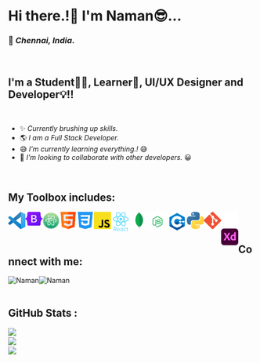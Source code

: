 # Hi there.!👋 I'm Naman😎...

### 📍 _Chennai, India._

<br>

## I'm a Student🧑🏻, Learner📝, UI/UX Designer and Developer💡!!

<br>

- ✨ _Currently brushing up skills._
- 🌎 _I am a Full Stack Developer._
- 😅 _I’m currently learning everything.!_ 😅
- 👯 _I’m looking to collaborate with other developers._ 😀

<br>

## My Toolbox includes:

<img align="left" alt="VS Code" width="35px" src="./.github/images/vscode.png" />
<img align="left" alt="VS Code" width="35px" src="https://raw.githubusercontent.com/namanks2201/namanks2201/main/.github/images/Bootstrap.png" />
<img align="left" alt="Atom" width="35px"src="./.github/images/atom.png" />
<img align="left" alt="HTML5" width="35px"src="./.github/images/html.png" />
<img align="left" alt="CSS3" width="35px"src="./.github/images/css.png" />
<img align="left" alt="JavaScript" width="35px"src="./.github/images/js.png" />
<img align="left" alt="ReactJS" width="40px"src="https://raw.githubusercontent.com/devicons/devicon/master/icons/react/react-original-wordmark.svg" />
<img align="left" alt="MongoDB" width="35px"src="./.github/images/mongoDb.png" />
<img align="left" alt="NodeJs" width="40px"src="./.github/images/nodejs.png" />
<img align="left" alt="C++" width="40px"src="./.github/images/cpp.png" />
<img align="left" alt="Python" width="35px"src="./.github/images/python.png" />
<img align="left" alt="Git" width="35px"src="./.github/images/Git.png" />
<img align="left" alt="GitHub" width="35px"src="./.github/images/github.png" />
<img align="left" alt="Adobe Xd" width="35px"src="./.github/images/Xd.png" />

<br><br>

## Connect with me:

<a href="https://www.linkedin.com/in/namanks" target="blank"><img align="left" src="https://img.shields.io/badge/Naman KS-%230077B5.svg?style=for-the-badge&logo=linkedin&logoColor=white)" alt="Naman"  /></a>

<a href="https://www.instagram.com/_neemo22/" target="blank"><img align="left" src="https://img.shields.io/badge/Naman KS-%23E4405F.svg?style=for-the-badge&logo=Instagram&logoColor=white" alt="Naman"  /></a>

<br/><br/>
## GitHub Stats :

<img src="https://github-readme-stats.vercel.app/api?username=namanks2201&show_icons=true&theme=radical&hide_border=true" />

<br>

<img src="https://github-readme-streak-stats.herokuapp.com/?user=namanks2201&show_icons=true&theme=dark&hide_border=true&stroke=ffffff&background=121212" />

<br>

<img src="https://activity-graph.herokuapp.com/graph?username=namanks2201&show_icons=true&bg_color=0D1117&color=FA8F78&line=FF5733&point=FFFFFF&hide_border=true" />
